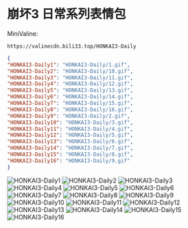 # 崩坏3 日常系列表情包

MiniValine:

`https://valinecdn.bili33.top/HONKAI3-Daily`

```json
{
"HONKAI3-Daily1": "HONKAI3-Daily/1.gif",
"HONKAI3-Daily2": "HONKAI3-Daily/10.gif",
"HONKAI3-Daily3": "HONKAI3-Daily/11.gif",
"HONKAI3-Daily4": "HONKAI3-Daily/12.gif",
"HONKAI3-Daily5": "HONKAI3-Daily/13.gif",
"HONKAI3-Daily6": "HONKAI3-Daily/14.gif",
"HONKAI3-Daily7": "HONKAI3-Daily/15.gif",
"HONKAI3-Daily8": "HONKAI3-Daily/16.gif",
"HONKAI3-Daily9": "HONKAI3-Daily/2.gif",
"HONKAI3-Daily10": "HONKAI3-Daily/3.gif",
"HONKAI3-Daily11": "HONKAI3-Daily/4.gif",
"HONKAI3-Daily12": "HONKAI3-Daily/5.gif",
"HONKAI3-Daily13": "HONKAI3-Daily/6.gif",
"HONKAI3-Daily14": "HONKAI3-Daily/7.gif",
"HONKAI3-Daily15": "HONKAI3-Daily/8.gif",
"HONKAI3-Daily16": "HONKAI3-Daily/9.gif"    
}
```

![HONKAI3-Daily1](https://valinecdn.bili33.top/HONKAI3-Daily/1.gif)
![HONKAI3-Daily2](https://valinecdn.bili33.top/HONKAI3-Daily/10.gif)
![HONKAI3-Daily3](https://valinecdn.bili33.top/HONKAI3-Daily/11.gif)
![HONKAI3-Daily4](https://valinecdn.bili33.top/HONKAI3-Daily/12.gif)
![HONKAI3-Daily5](https://valinecdn.bili33.top/HONKAI3-Daily/13.gif)
![HONKAI3-Daily6](https://valinecdn.bili33.top/HONKAI3-Daily/14.gif)
![HONKAI3-Daily7](https://valinecdn.bili33.top/HONKAI3-Daily/15.gif)
![HONKAI3-Daily8](https://valinecdn.bili33.top/HONKAI3-Daily/16.gif)
![HONKAI3-Daily9](https://valinecdn.bili33.top/HONKAI3-Daily/2.gif)
![HONKAI3-Daily10](https://valinecdn.bili33.top/HONKAI3-Daily/3.gif)
![HONKAI3-Daily11](https://valinecdn.bili33.top/HONKAI3-Daily/4.gif)
![HONKAI3-Daily12](https://valinecdn.bili33.top/HONKAI3-Daily/5.gif)
![HONKAI3-Daily13](https://valinecdn.bili33.top/HONKAI3-Daily/6.gif)
![HONKAI3-Daily14](https://valinecdn.bili33.top/HONKAI3-Daily/7.gif)
![HONKAI3-Daily15](https://valinecdn.bili33.top/HONKAI3-Daily/8.gif)
![HONKAI3-Daily16](https://valinecdn.bili33.top/HONKAI3-Daily/9.gif)